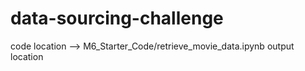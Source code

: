 # data-sourcing-challenge
code location --> M6_Starter_Code/retrieve_movie_data.ipynb
output location 
